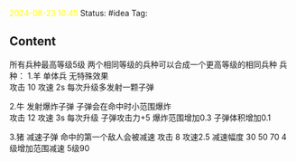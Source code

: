 <span style="color:rgb(255, 255, 0)">2024-08-23  10:45</span>
Status: #idea
Tag:

## Content
所有兵种最高等级5级 两个相同等级的兵种可以合成一个更高等级的相同兵种
兵种：
1.羊 单体兵 无特殊效果  
攻击 10  攻速 2s 每次升级多发射一颗子弹

2.牛 发射爆炸子弹 子弹会在命中时小范围爆炸   
攻击 12 攻速 3s 每次升级 子弹攻击力+5  爆炸范围增加0.3  子弹体积增加0.1

3.猪 减速子弹 命中的第一个敌人会被减速
攻击 8 攻速2.5 减速幅度 30 50 70 4级增加范围减速  5级90





